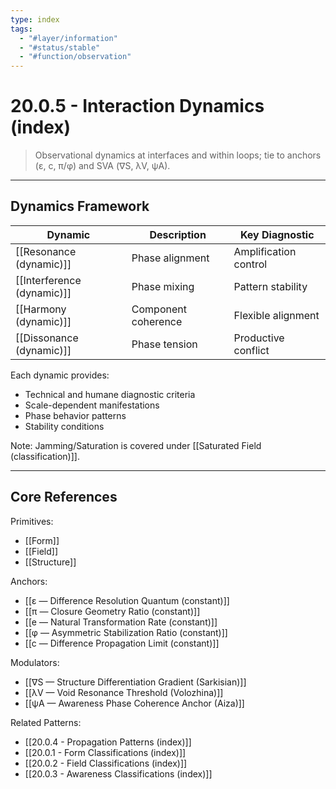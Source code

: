 ```yaml
---
type: index
tags:
  - "#layer/information"
  - "#status/stable"
  - "#function/observation"
---
```


# 20.0.5 - Interaction Dynamics (index)

> Observational dynamics at interfaces and within loops; tie to anchors (ε, c, π/φ) and SVA (∇S, λV, ψA).

---

## Dynamics Framework

| Dynamic | Description | Key Diagnostic |
|---------|-------------|----------------|
| [[Resonance (dynamic)]] | Phase alignment | Amplification control |
| [[Interference (dynamic)]] | Phase mixing | Pattern stability |
| [[Harmony (dynamic)]] | Component coherence | Flexible alignment |
| [[Dissonance (dynamic)]] | Phase tension | Productive conflict |

Each dynamic provides:
- Technical and humane diagnostic criteria
- Scale-dependent manifestations
- Phase behavior patterns
- Stability conditions

Note: Jamming/Saturation is covered under [[Saturated Field (classification)]].

---

## Core References

Primitives:
- [[Form]]
- [[Field]]
- [[Structure]]

Anchors:
- [[ε — Difference Resolution Quantum (constant)]]
- [[π — Closure Geometry Ratio (constant)]]
- [[e — Natural Transformation Rate (constant)]]
- [[φ — Asymmetric Stabilization Ratio (constant)]]
- [[c — Difference Propagation Limit (constant)]]

Modulators:
- [[∇S — Structure Differentiation Gradient (Sarkisian)]]
- [[λV — Void Resonance Threshold (Volozhina)]]
- [[ψA — Awareness Phase Coherence Anchor (Aiza)]]

Related Patterns:
- [[20.0.4 - Propagation Patterns (index)]]
- [[20.0.1 - Form Classifications (index)]]
- [[20.0.2 - Field Classifications (index)]]
- [[20.0.3 - Awareness Classifications (index)]]